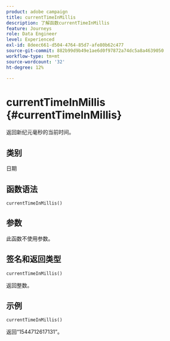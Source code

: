 ```yaml
---
product: adobe campaign
title: currentTimeInMillis
description: 了解函数currentTimeInMillis
feature: Journeys
role: Data Engineer
level: Experienced
exl-id: 8deec661-d504-4764-85d7-afe80b62c477
source-git-commit: 882b99d9b49e1ae6d0f97872a74dc5a8a4639050
workflow-type: tm+mt
source-wordcount: '32'
ht-degree: 12%

---
```


# currentTimeInMillis {#currentTimeInMillis}

返回新纪元毫秒的当前时间。

## 类别

日期

## 函数语法

`currentTimeInMillis()`

## 参数

此函数不使用参数。

## 签名和返回类型

`currentTimeInMillis()`

返回整数。

## 示例

`currentTimeInMillis()`

返回“1544712617131”。
